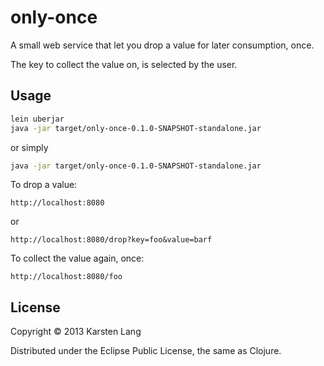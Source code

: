 # only-once

A small web service that let you drop a value for later consumption, once.

The key to collect the value on, is selected by the user.

## Usage


```bash 
lein uberjar
java -jar target/only-once-0.1.0-SNAPSHOT-standalone.jar
```

or simply

```bash 
java -jar target/only-once-0.1.0-SNAPSHOT-standalone.jar
```

To drop a value:

`http://localhost:8080`

or

`http://localhost:8080/drop?key=foo&value=barf`

To collect the value again, once:

`http://localhost:8080/foo`

## License

Copyright © 2013 Karsten Lang

Distributed under the Eclipse Public License, the same as Clojure.
